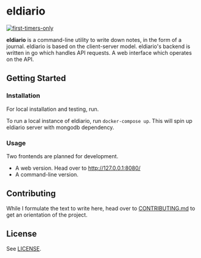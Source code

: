 # eldiario

[![first-timers-only](https://img.shields.io/badge/first--timers--only-friendly-blue.svg?style=flat-square)](https://www.firsttimersonly.com/)

**eldiario** is a command-line utility to write down notes, in the form of a journal.
eldiario is based on the client-server model. eldiario's backend is written in go
which handles API requests. A web interface which operates on the API.

<!-- INSERT SCREENSHOT/GIF HERE -->

## Getting Started

### Installation

For local installation and testing, run.

To run a local instance of eldiario, run `docker-compose up`. This will spin up 
eldiario server with mongodb dependency.

### Usage

Two frontends are planned for development.

- A web version. Head over to <http://127.0.0.1:8080/>
- A command-line version.

<!-- TODO: When you launch eldiario, you are put inside your choice of editor (eldiario reads `$EDITOR`). -->

<!-- Hook it to listing website, something known like awesome-go -->

## Contributing

While I formulate the text to write here, head over to [CONTRIBUTING.md](https://github.com/santosh/eldiario/blob/master/CONTRIBUTING.md) to get an orientation of the project.

## License

See [LICENSE](https://github.com/santosh/eldiario/blob/master/LICENSE).
